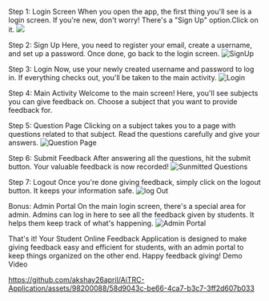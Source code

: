 Step 1: Login Screen
When you open the app, the first thing you'll see is a login screen. If you're new, don't worry! There's a "Sign Up" option.Click on it.
![](https://github.com/akshay26april/AiTRC-Application/assets/98200088/e23ba692-9468-4273-9cc7-9fe78386763a)

Step 2: Sign Up
Here, you need to register your email, create a username, and set up a password. Once done, go back to the login screen.
![SignUp](https://github.com/akshay26april/AiTRC-Application/assets/98200088/f9e8ec47-d108-438a-bca4-34df663c3dbe)

Step 3: Login
Now, use your newly created username and password to log in. If everything checks out, you'll be taken to the main activity.
![Login](https://github.com/akshay26april/AiTRC-Application/assets/98200088/c06d74ea-9af5-4d00-8260-64767f28025a)

Step 4: Main Activity
Welcome to the main screen! Here, you'll see subjects you can give feedback on. Choose a subject that you want to provide feedback for.


Step 5: Question Page
Clicking on a subject takes you to a page with questions related to that subject. Read the questions carefully and give your answers.
![Question Page](https://github.com/akshay26april/AiTRC-Application/assets/98200088/e36413c0-b66d-49c8-b06c-78c384b3ee1e)

Step 6: Submit Feedback
After answering all the questions, hit the submit button. Your valuable feedback is now recorded!
![Sunmitted Questions](https://github.com/akshay26april/AiTRC-Application/assets/98200088/763c7047-9a45-4740-bd68-c1e1544a65e0)

Step 7: Logout
Once you're done giving feedback, simply click on the logout button. It keeps your information safe.
![log Out](https://github.com/akshay26april/AiTRC-Application/assets/98200088/ea96bcca-a91a-4c4d-83a9-9277b714b729)

Bonus: Admin Portal
On the main login screen, there's a special area for admin. Admins can log in here to see all the feedback given by students. It helps them keep track of what's happening.
![Admin Portal](https://github.com/akshay26april/AiTRC-Application/assets/98200088/df7e5adc-9346-4b00-b8f1-c21d9bc86ac4)

That's it! Your Student Online Feedback Application is designed to make giving feedback easy and efficient for students, with an admin portal to keep things organized on the other end. Happy feedback giving!
Demo Video

https://github.com/akshay26april/AiTRC-Application/assets/98200088/58d9043c-be66-4ca7-b3c7-3ff2d607b033

